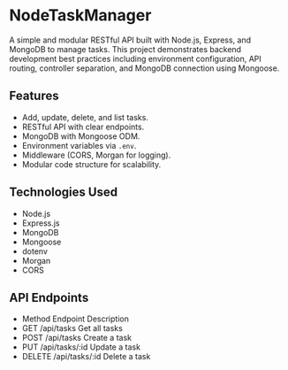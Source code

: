 # NodeTaskManager

A simple and modular RESTful API built with Node.js, Express, and MongoDB to manage tasks. This project demonstrates backend development best practices including environment configuration, API routing, controller separation, and MongoDB connection using Mongoose.

## Features

- Add, update, delete, and list tasks.
- RESTful API with clear endpoints.
- MongoDB with Mongoose ODM.
- Environment variables via `.env`.
- Middleware (CORS, Morgan for logging).
- Modular code structure for scalability.

## Technologies Used

- Node.js
- Express.js
- MongoDB
- Mongoose
- dotenv
- Morgan
- CORS

## API Endpoints

- Method	Endpoint	Description
- GET	/api/tasks	Get all tasks
- POST	/api/tasks	Create a task
- PUT	/api/tasks/:id	Update a task
- DELETE	/api/tasks/:id	Delete a task